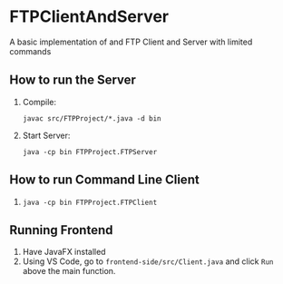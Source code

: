 # FTPClientAndServer
A basic implementation of and FTP Client and Server with limited commands

## How to run the Server
1. Compile:
   ```
   javac src/FTPProject/*.java -d bin
   ```
2. Start Server:
   ```
   java -cp bin FTPProject.FTPServer
   ```

## How to run Command Line Client
1. `java -cp bin FTPProject.FTPClient`

## Running Frontend
1. Have JavaFX installed
2. Using VS Code, go to `frontend-side/src/Client.java` and click `Run` above the main function.
